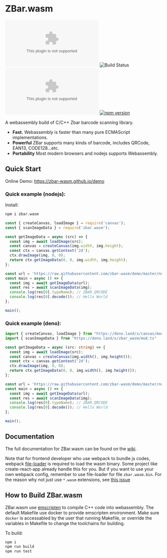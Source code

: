 # ZBar.wasm

[![GitHub](https://img.shields.io/github/license/samsam2310/zbar.wasm)](https://github.com/samsam2310/zbar.wasm/blob/master/LICENSE)
![Build Status](https://github.com/samsam2310/zbar.wasm/actions/workflows/main.yml/badge.svg)
[![Codecov](https://img.shields.io/codecov/c/github/samsam2310/zbar.wasm)](https://codecov.io/github/samsam2310/zbar.wasm)
[![npm version](https://badge.fury.io/js/zbar.wasm.svg)](https://www.npmjs.com/package/zbar.wasm)

A webassembly build of C/C++ Zbar barcode scanning library.

* **Fast.** Webassembly is faster than many pure ECMAScript implementations.
* **Powerful** ZBar supports many kinds of barcode, includes QRCode, EAN13, CODE128...etc.
* **Portability** Most modern browsers and nodejs supports Webassembly.


## Quick Start

Online Demo: https://zbar-wasm.github.io/demo

### Quick example (nodejs):
Install:
``` bash
npm i zbar.wasm
```

``` javascript
const { createCanvas, loadImage } = require('canvas');
const { scanImageData } = require('zbar.wasm');

const getImageData = async (src) => {
  const img = await loadImage(src);
  const canvas = createCanvas(img.width, img.height);
  const ctx = canvas.getContext('2d');
  ctx.drawImage(img, 0, 0);
  return ctx.getImageData(0, 0, img.width, img.height);
};

const url = 'https://raw.githubusercontent.com/zbar-wasm/demo/master/node/test.png';
const main = async () => {
  const img = await getImageData(url);
  const res = await scanImageData(img);
  console.log(res[0].typeName); // ZBAR_QRCODE
  console.log(res[0].decode()); // Hello World
};

main();
```
### Quick example (deno):

```typescript
import { createCanvas, loadImage } from "https://deno.land/x/canvas/mod.ts";
import { scanImageData } from "https://deno.land/x/zbar_wasm/mod.ts"

const getImageData = async (src: string) => {
  const img = await loadImage(src);
  const canvas = createCanvas(img.width(), img.height());
  const ctx = canvas.getContext('2d');
  ctx.drawImage(img, 0, 0);
  return ctx.getImageData(0, 0, img.width(), img.height());
};

const url = 'https://raw.githubusercontent.com/zbar-wasm/demo/master/node/test.png';
const main = async () => {
  const img = await getImageData(url);
  const res = await scanImageData(img);
  console.log(res[0].typeName); // ZBAR_QRCODE
  console.log(res[0].decode()); // Hello World
};

main();
```


## Documentation

The full documentation for ZBar.wasm can be found on the [wiki](https://github.com/samsam2310/zbar.wasm/wiki).

Note that for frontend developer who use webpack to bundle js codes, webpack [file-loader](https://webpack.js.org/loaders/file-loader/) is required to load the wasm binary.
Some project like create-react-app already handle this for you. But if you want to use your own webpack config, remember to use file-loader for file `zbar.wasm.bin`.
For the reason why not just use `*.wasm` extensions, see [this issue](https://github.com/webpack/webpack/issues/6725)


## How to Build ZBar.wasm

ZBar.wasm use [emscripten](https://emscripten.org/) to compile C++ code into webassembly.
The default Makefile use docker to provide emscripten environment.
Make sure `docker` is accessabled by the user that running Makefile, or override the variables in Makefile to change the toolchains for building.

To build:
``` bash
npm i
npm run build
npm run test
```
